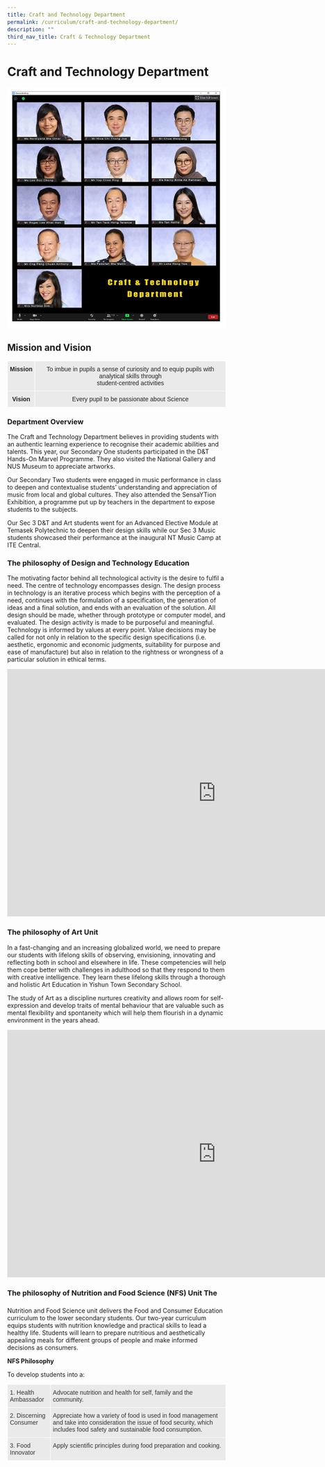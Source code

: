 ```yaml
---
title: Craft and Technology Department
permalink: /curriculum/craft-and-technology-department/
description: ""
third_nav_title: Craft & Technology Department
---
```

# **Craft and Technology Department**

![](/images/CNTD.jpg)

## Mission and Vision

<table class="tg" style="border-collapse:collapse;border-spacing:0"><thead><tr><th style="background-color:#EAEAEA;border-color:#ffffff;border-style:solid;border-width:1px;color:#222;font-family:Arial, sans-serif;font-size:14px;font-weight:bold;overflow:hidden;padding:10px 5px;text-align:center;vertical-align:top;word-break:normal">Mission</th><th style="background-color:#EAEAEA;border-color:#ffffff;border-style:solid;border-width:1px;color:#222;font-family:Arial, sans-serif;font-size:14px;font-weight:normal;overflow:hidden;padding:10px 5px;text-align:center;vertical-align:middle;word-break:normal"><span style="color:#222;background-color:#EAEAEA">To imbue in pupils a sense of curiosity and to equip pupils with analytical skills through</span><br><span style="color:#222;background-color:#EAEAEA">student-centred activities</span><br></th></tr></thead><tbody><tr><td style="background-color:#EAEAEA;border-color:#ffffff;border-style:solid;border-width:1px;color:#222;font-family:Arial, sans-serif;font-size:14px;font-weight:bold;overflow:hidden;padding:10px 5px;text-align:center;vertical-align:top;word-break:normal">Vision</td><td style="background-color:#EAEAEA;border-color:#ffffff;border-style:solid;border-width:1px;color:#222;font-family:Arial, sans-serif;font-size:14px;overflow:hidden;padding:10px 5px;text-align:center;vertical-align:middle;word-break:normal"><span style="color:#222;background-color:#EAEAEA">Every pupil to be passionate about Science</span></td></tr></tbody></table>


### Department Overview

The Craft and Technology Department believes in providing students with an authentic learning experience to recognise&nbsp;their academic abilities and talents. This year, our Secondary One students participated in the D&amp;T Hands-On Marvel Programme. They also visited the National Gallery and NUS Museum to appreciate artworks.

Our Secondary Two students were engaged in music performance in class to deepen and contextualise students’ understanding and appreciation of music from local and global cultures. They also attended the SensaYTion Exhibition, a programme put up by teachers in the department to expose students to the subjects.  

Our Sec 3 D&amp;T and Art students went for an Advanced Elective Module at Temasek Polytechnic to deepen their design skills while our Sec 3 Music students showcased their performance at the inaugural NT Music Camp at ITE Central.

  

  

### The philosophy of Design and Technology Education  

The motivating factor behind all technological activity is the desire to fulfil a need. The centre of technology encompasses design. The design process in technology is an iterative process which begins with the perception of a need, continues with the formulation of a specification, the generation of ideas and a final solution, and ends with an evaluation of the solution. All design should be made, whether through prototype or computer model, and evaluated. The design activity is made to be purposeful and meaningful. Technology is informed by values at every point. Value decisions may be called for not only in relation to the specific design specifications (i.e. aesthetic, ergonomic and economic judgments, suitability for purpose and ease of manufacture) but also in relation to the rightness or wrongness of a particular solution in ethical terms.


<iframe allowfullscreen="true" height="569" width="960" frameborder="0" src="https://docs.google.com/presentation/d/e/2PACX-1vTHbiRYbFF-C3miDAG-caVRt7nxj3VuGYg0pJHcFi1-c4IygetkKtxltF8-AI4dAavLeCipYV858qbd/embed?start=true&amp;loop=true&amp;delayms=5000"></iframe>


### The philosophy of Art Unit  

In a fast-changing and an increasing globalized world, we need to prepare our students with lifelong skills of observing, envisioning, innovating and reflecting both in school and elsewhere in life. These competencies will help them cope better with challenges in adulthood so that they respond to them with creative intelligence. They learn these lifelong skills through a thorough and holistic Art Education in Yishun Town Secondary School.

The study of Art as a discipline nurtures creativity and allows room for self-expression and develop traits of mental behaviour that are valuable such as mental flexibility and spontaneity which will help them flourish in a dynamic environment in the years ahead.


<iframe allowfullscreen="true" height="569" width="960" frameborder="0" src="https://docs.google.com/presentation/d/e/2PACX-1vSFbEl7QMnWbByhYieVB8OAli_SgTijaZNRaz6voUhzqyU2ioFj1d8BEwmu8Pr2Ucdj1pJlURLx6CeW/embed?start=true&amp;loop=true&amp;delayms=5000"></iframe>


### The philosophy of Nutrition and Food Science (NFS) Unit The

###   
Nutrition and Food Science unit delivers the Food and Consumer Education curriculum to the lower secondary students. Our two-year curriculum equips students with nutrition knowledge and practical skills to lead a healthy life. Students will learn to prepare nutritious and aesthetically appealing meals for different groups of people and make informed decisions as consumers.

  

**NFS Philosophy**

To develop students into a:

<table style="border-collapse:collapse;border-spacing:0" class="tg"><thead><tr><th style="background-color:#EAEAEA;border-color:#ffffff;border-style:solid;border-width:1px;color:#333;font-family:Arial, sans-serif;font-size:14px;font-weight:normal;overflow:hidden;padding:10px 5px;text-align:left;vertical-align:top;word-break:normal">1.     Health <br>        Ambassador</th><th style="background-color:#EAEAEA;border-color:#ffffff;border-style:solid;border-width:1px;color:#333;font-family:Arial, sans-serif;font-size:14px;font-weight:normal;overflow:hidden;padding:10px 5px;text-align:left;vertical-align:top;word-break:normal">Advocate nutrition and health for self, family and the community.</th></tr></thead><tbody><tr><td style="background-color:#EAEAEA;border-color:#ffffff;border-style:solid;border-width:1px;color:#333;font-family:Arial, sans-serif;font-size:14px;overflow:hidden;padding:10px 5px;text-align:left;vertical-align:top;word-break:normal">2.     Discerning<br>        Consumer</td><td style="background-color:#EAEAEA;border-color:#ffffff;border-style:solid;border-width:1px;color:#333;font-family:Arial, sans-serif;font-size:14px;overflow:hidden;padding:10px 5px;text-align:left;vertical-align:top;word-break:normal">Appreciate how a variety of food is used in food management and take into consideration the issue of food security, which includes food safety and sustainable food consumption.</td></tr><tr><td style="background-color:#EAEAEA;border-color:#ffffff;border-style:solid;border-width:1px;color:#333;font-family:Arial, sans-serif;font-size:14px;overflow:hidden;padding:10px 5px;text-align:left;vertical-align:top;word-break:normal">3.     Food Innovator</td><td style="background-color:#EAEAEA;border-color:#ffffff;border-style:solid;border-width:1px;color:#333;font-family:Arial, sans-serif;font-size:14px;overflow:hidden;padding:10px 5px;text-align:left;vertical-align:top;word-break:normal">Apply scientific principles during food preparation and cooking.</td></tr></tbody></table>